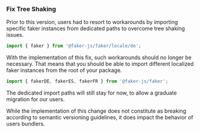 ### Fix Tree Shaking

Prior to this version, users had to resort to workarounds by importing specific faker instances from dedicated paths to overcome tree shaking issues.

```ts
import { faker } from '@faker-js/faker/locale/de';
```

With the implementation of this fix, such workarounds should no longer be necessary.
That means that you should be able to import different localized faker instances from the root of your package.

```ts
import { fakerDE, fakerES, fakerFR } from '@faker-js/faker';
```

The dedicated import paths will still stay for now, to allow a graduate migration for our users.

While the implementation of this change does not constitute as breaking according to semantic versioning guidelines, it does impact the behavior of users bundlers.

